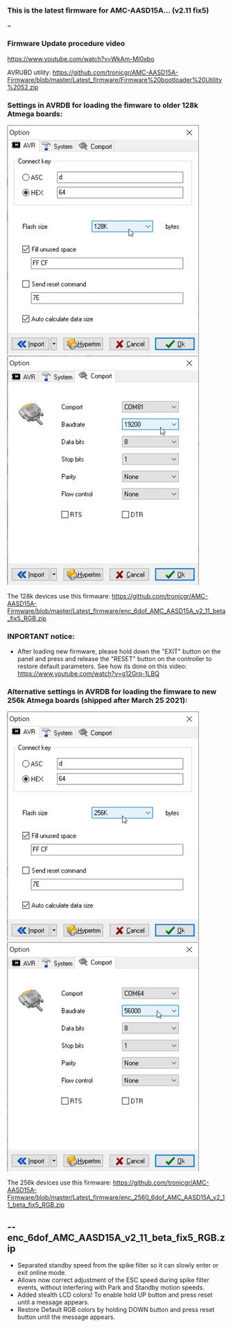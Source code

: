 ### This is the latest firmware for AMC-AASD15A... (v2.11 fix5)

~

### Firmware Update procedure video
https://www.youtube.com/watch?v=WkAm-MI0xbo

AVRUBD utility: https://github.com/tronicgr/AMC-AASD15A-Firmware/blob/master/Latest_firmware/Firmware%20bootloader%20Utility%2052.zip

### Settings in AVRDB for loading the fimware to older 128k Atmega boards:
![Alt Text](https://github.com/tronicgr/AMC-AASD15A-Firmware/blob/master/Latest_firmware/1280%20firmware%20update%20option1.jpg)
![Alt Text](https://github.com/tronicgr/AMC-AASD15A-Firmware/blob/master/Latest_firmware/1280%20firmware%20update%20option2.jpg)

The 128k devices use this firmware: https://github.com/tronicgr/AMC-AASD15A-Firmware/blob/master/Latest_firmware/enc_6dof_AMC_AASD15A_v2_11_beta_fix5_RGB.zip


### INPORTANT notice:
- After loading new firmware, please hold down the "EXIT" button on the panel and press and release the "RESET" button on the controller to restore default parameters. See how its done on this video: https://www.youtube.com/watch?v=g12Grq-1LBQ


### Alternative settings in AVRDB for loading the fimware to new 256k Atmega boards (shipped after March 25 2021):
![Alt Text](https://github.com/tronicgr/AMC-AASD15A-Firmware/blob/master/Latest_firmware/2560%20firmware%20update%20option1.jpg)
![Alt Text](https://github.com/tronicgr/AMC-AASD15A-Firmware/blob/master/Latest_firmware/2560%20firmware%20update%20option2.jpg)

The 256k devices use this firmware: https://github.com/tronicgr/AMC-AASD15A-Firmware/blob/master/Latest_firmware/enc_2560_6dof_AMC_AASD15A_v2_11_beta_fix5_RGB.zip





-- enc_6dof_AMC_AASD15A_v2_11_beta_fix5_RGB.zip 
--------------------------------------------------
- Separated standby speed from the spike filter so it can slowly enter or exit online mode.
- Allows now correct adjustment of the ESC speed during spike filter events, without interfering with Park and Standby motion speeds. 
- Added stealth LCD colors! To enable hold UP button and press reset until a message appears.
- Restore Default RGB colors by holding DOWN button and press reset button until the message appears.




